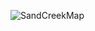 ![SandCreekMap](https://user-images.githubusercontent.com/119870562/226462359-68f735f2-804b-4903-9e5e-4e948ac10428.jpg)
